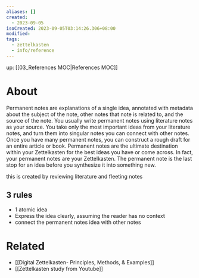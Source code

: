 ```yaml
---
aliases: []
created:
  - 2023-09-05
isoCreated: 2023-09-05T03:14:26.306+08:00
modified: 
tags:
  - zettelkasten
  - info/reference
---
```

up: [[03_References MOC|References MOC]]

# About
Permanent notes are explanations of a single idea, annotated with
metadata about the subject of the note, other notes that note is
related to, and the source of the note.
You usually write permanent notes using literature notes as your
source. You take only the most important ideas from your literature
notes, and turn them into singular notes you can connect with other
notes. Once you have many permanent notes, you can construct a
rough draft for an entire article or book.
Permanent notes are the ultimate destination within your
Zettelkasten for the best ideas you have or come across. In fact,
your permanent notes are your Zettelkasten. The permanent note is
the last stop for an idea before you synthesize it into something new.


this is created by reviewing literature and fleeting notes


## 3 rules

- 1 atomic idea
- Express the idea clearly, assuming the reader has no context
- connect the permanent notes idea with other notes


# Related

- [[Digital Zettelkasten- Principles, Methods, & Examples]]
- [[Zettelkasten study from Youtube]]